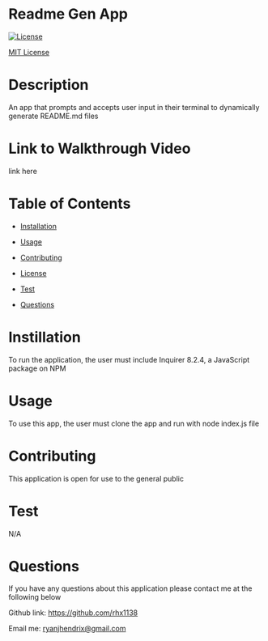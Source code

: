 # Readme Gen App
 
  [![License](https://img.shields.io/badge/License-MIT-yellow.svg)](https://opensource.org/licenses/MIT)

  [MIT License](LICENSE.md)
 
  # Description
 
  An app that prompts and accepts user input in their terminal to dynamically generate README.md files 
 
  # Link to Walkthrough Video

  link here 

  # Table of Contents

  * [Installation](#installation)

  * [Usage](#usage)

  * [Contributing](#contributing)

  * [License](#license)

  * [Test](#test)

  * [Questions](#questions)



  # Instillation

  To run the application, the user must include Inquirer 8.2.4, a JavaScript package on NPM
 
  # Usage

  To use this app, the user must clone the app and run with node index.js file
 
  # Contributing

  This application is open for use to the general public
 
  # Test

  N/A
 
  # Questions

  If you have any questions about this application please contact me at the following below

  
  Github link: https://github.com/rhx1138

  Email me: ryanjhendrix@gmail.com
  